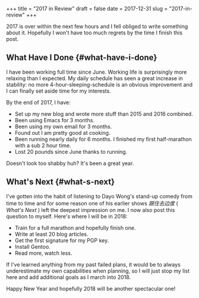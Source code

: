 +++
title = "2017 in Review"
draft = false
date = 2017-12-31
slug = "2017-in-review"
+++

2017 is over within the next few hours and I fell obliged to write something
about it. Hopefully I won't have too much regrets by the time I finish this
post.


## What Have I Done {#what-have-i-done}

I have been working full time since June. Working life is surprisingly more
relaxing than I expected. My daily schedule has seen a great increase in
stability: no more 4-hour-sleeping-schedule is an obvious improvement and I can
finally set aside time for my interests.

By the end of 2017, I have:

-   Set up my new blog and wrote more stuff than 2015 and 2016 combined.
-   Been using Emacs for 3 months.
-   Been using my own email for 3 months.
-   Found out I am pretty good at cooking.
-   Been running nearly daily for 6 months. I finished my first half-marathon with
    a sub 2 hour time.
-   Lost 20 pounds since June thanks to running.

Doesn't look too shabby huh? It's been a great year.


## What's Next {#what-s-next}

I've gotten into the habit of listening to Dayo Wong's stand-up comedy from time
to time and for some reason one of his earlier shows _跟住去边度_ ( _What's
Next_ ) left the deepest impression on me. I now also post this question to
myself. Here's where I will be in 2018:

-   Train for a full marathon and hopefully finish one.
-   Write at least 20 blog articles.
-   Get the first signature for my PGP key.
-   Install Gentoo.
-   Read more, watch less.

If I've learned anything from my past failed plans, it would be to always
underestimate my own capabilities when planning, so I will just stop my list
here and add additional goals as I march into 2018.

Happy New Year and hopefully 2018 will be another spectacular one!
